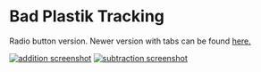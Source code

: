 # Bad Plastik Tracking
Radio button version. Newer version with tabs can be found [here.](https://github.com/jasylvia/Bad_Plastik_Tracking_Tab)

[![addition screenshot](http://i.imgur.com/lQUpEVVl.png)](http://i.imgur.com/lQUpEVV.png) [![subtraction screenshot](http://i.imgur.com/Ya28GlHl.png)](http://i.imgur.com/Ya28GlH.png)
